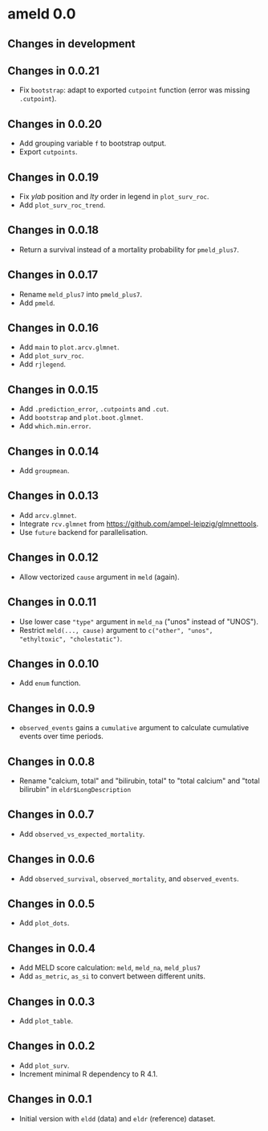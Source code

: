 # ameld 0.0

## Changes in development

## Changes in 0.0.21

- Fix `bootstrap`: adapt to exported `cutpoint` function
  (error was missing `.cutpoint`).

## Changes in 0.0.20

- Add grouping variable `f` to bootstrap output.
- Export `cutpoints`.

## Changes in 0.0.19

- Fix *ylab* position and *lty* order in legend in `plot_surv_roc`.
- Add `plot_surv_roc_trend`.

## Changes in 0.0.18

- Return a survival instead of a mortality probability for `pmeld_plus7`.

## Changes in 0.0.17

- Rename `meld_plus7` into `pmeld_plus7`.
- Add `pmeld`.

## Changes in 0.0.16

- Add `main` to `plot.arcv.glmnet`.
- Add `plot_surv_roc`.
- Add `rjlegend`.

## Changes in 0.0.15

- Add `.prediction_error`, `.cutpoints` and `.cut`.
- Add `bootstrap` and `plot.boot.glmnet`.
- Add `which.min.error`.

## Changes in 0.0.14

- Add `groupmean`.

## Changes in 0.0.13

- Add `arcv.glmnet`.
- Integrate `rcv.glmnet` from https://github.com/ampel-leipzig/glmnettools.
- Use `future` backend for parallelisation.

## Changes in 0.0.12

- Allow vectorized `cause` argument in `meld` (again).

## Changes in 0.0.11

- Use lower case `"type"` argument in `meld_na` ("unos" instead of "UNOS").
- Restrict `meld(..., cause)` argument to
  `c("other", "unos", "ethyltoxic", "cholestatic")`.

## Changes in 0.0.10

- Add `enum` function.

## Changes in 0.0.9

- `observed_events` gains a `cumulative` argument to calculate cumulative
  events over time periods.

## Changes in 0.0.8

- Rename "calcium, total" and "bilirubin, total" to
  "total calcium" and "total bilirubin" in `eldr$LongDescription`

## Changes in 0.0.7

- Add `observed_vs_expected_mortality`.

## Changes in 0.0.6

- Add `observed_survival`, `observed_mortality`, and `observed_events`.

## Changes in 0.0.5

- Add `plot_dots`.

## Changes in 0.0.4

- Add MELD score calculation: `meld`, `meld_na`, `meld_plus7`
- Add `as_metric`, `as_si` to convert between different units.

## Changes in 0.0.3

- Add `plot_table`.

## Changes in 0.0.2

- Add `plot_surv`.
- Increment minimal R dependency to R 4.1.

## Changes in 0.0.1

- Initial version with `eldd` (data) and `eldr` (reference) dataset.

